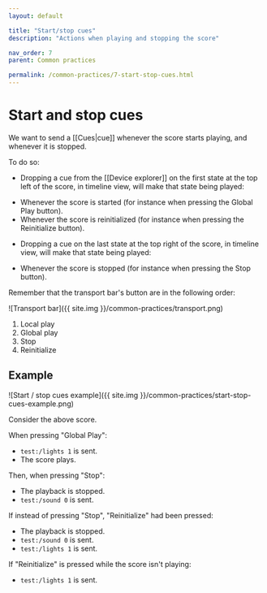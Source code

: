 ```yaml
---
layout: default

title: "Start/stop cues"
description: "Actions when playing and stopping the score"

nav_order: 7
parent: Common practices

permalink: /common-practices/7-start-stop-cues.html
---
```


# Start and stop cues

We want to send a [[Cues|cue]] whenever the score starts playing, and whenever it is stopped.

To do so:

- Dropping a cue from the [[Device explorer]] on the first state at the top left of the score, in timeline view, will make that state being played:
* Whenever the score is started (for instance when pressing the Global Play button).
* Whenever the score is reinitialized (for instance when pressing the Reinitialize button).

- Dropping a cue on the last state at the top right of the score, in timeline view, will make that state being played:
* Whenever the score is stopped (for instance when pressing the Stop button).

Remember that the transport bar's button are in the following order:

![Transport bar]({{ site.img }}/common-practices/transport.png)
1. Local play
2. Global play
3. Stop
4. Reinitialize

## Example

![Start / stop cues example]({{ site.img }}/common-practices/start-stop-cues-example.png)

Consider the above score.

When pressing "Global Play":
* `test:/lights 1` is sent.
* The score plays.

Then, when pressing "Stop":
* The playback is stopped.
* `test:/sound 0` is sent.

If instead of pressing "Stop", "Reinitialize" had been pressed:
* The playback is stopped.
* `test:/sound 0` is sent.
* `test:/lights 1` is sent.

If "Reinitialize" is pressed while the score isn't playing:
* `test:/lights 1` is sent.
